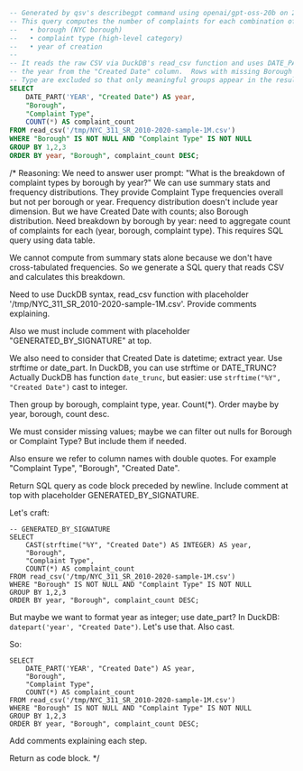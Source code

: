 ```sql
-- Generated by qsv's describegpt command using openai/gpt-oss-20b on 2025-08-26T16:25:09.580716+00:00
-- This query computes the number of complaints for each combination of:
--   • borough (NYC borough)
--   • complaint type (high‑level category)
--   • year of creation
--
-- It reads the raw CSV via DuckDB's read_csv function and uses DATE_PART to extract
-- the year from the "Created Date" column.  Rows with missing Borough or Complaint
-- Type are excluded so that only meaningful groups appear in the result.
SELECT 
    DATE_PART('YEAR', "Created Date") AS year,
    "Borough",
    "Complaint Type",
    COUNT(*) AS complaint_count
FROM read_csv('/tmp/NYC_311_SR_2010-2020-sample-1M.csv')
WHERE "Borough" IS NOT NULL AND "Complaint Type" IS NOT NULL
GROUP BY 1,2,3
ORDER BY year, "Borough", complaint_count DESC;
```
/* Reasoning:
We need to answer user prompt: "What is the breakdown of complaint types by borough by year?" We can use summary stats and frequency distributions. They provide Complaint Type frequencies overall but not per borough or year. Frequency distribution doesn't include year dimension. But we have Created Date with counts; also Borough distribution. Need breakdown by borough by year: need to aggregate count of complaints for each (year, borough, complaint type). This requires SQL query using data table.

We cannot compute from summary stats alone because we don't have cross-tabulated frequencies. So we generate a SQL query that reads CSV and calculates this breakdown.

Need to use DuckDB syntax, read_csv function with placeholder '/tmp/NYC_311_SR_2010-2020-sample-1M.csv'. Provide comments explaining.

Also we must include comment with placeholder "GENERATED_BY_SIGNATURE" at top.

We also need to consider that Created Date is datetime; extract year. Use strftime or date_part. In DuckDB, you can use strftime or DATE_TRUNC? Actually DuckDB has function `date_trunc`, but easier: use `strftime("%Y", "Created Date")` cast to integer.

Then group by borough, complaint type, year. Count(*). Order maybe by year, borough, count desc.

We must consider missing values; maybe we can filter out nulls for Borough or Complaint Type? But include them if needed.

Also ensure we refer to column names with double quotes. For example "Complaint Type", "Borough", "Created Date".

Return SQL query as code block preceded by newline. Include comment at top with placeholder GENERATED_BY_SIGNATURE.

Let's craft:

```
-- GENERATED_BY_SIGNATURE
SELECT 
    CAST(strftime("%Y", "Created Date") AS INTEGER) AS year,
    "Borough",
    "Complaint Type",
    COUNT(*) AS complaint_count
FROM read_csv('/tmp/NYC_311_SR_2010-2020-sample-1M.csv')
WHERE "Borough" IS NOT NULL AND "Complaint Type" IS NOT NULL
GROUP BY 1,2,3
ORDER BY year, "Borough", complaint_count DESC;
```

But maybe we want to format year as integer; use date_part? In DuckDB: `datepart('year', "Created Date")`. Let's use that. Also cast.

So:

```
SELECT 
    DATE_PART('YEAR', "Created Date") AS year,
    "Borough",
    "Complaint Type",
    COUNT(*) AS complaint_count
FROM read_csv('/tmp/NYC_311_SR_2010-2020-sample-1M.csv')
WHERE "Borough" IS NOT NULL AND "Complaint Type" IS NOT NULL
GROUP BY 1,2,3
ORDER BY year, "Borough", complaint_count DESC;
```

Add comments explaining each step.

Return as code block.
*/

